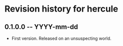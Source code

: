 # Revision history for hercule

## 0.1.0.0 -- YYYY-mm-dd

* First version. Released on an unsuspecting world.
